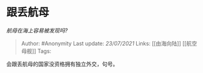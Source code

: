 # 跟丢航母
*航母在海上容易被发现吗?*

> Author: #Anonymity
Last update: *23/07/2021* 
Links: [[由海向陆]] [[航空母舰]]
Tags: 

 
会跟丢航母的国家没资格拥有独立外交，句号。



